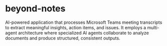 # beyond-notes
AI-powered application that processes Microsoft Teams meeting transcripts to extract meaningful insights, action items, and issues. It employs a multi-agent architecture where specialized AI agents collaborate to analyze documents and produce structured, consistent outputs.
